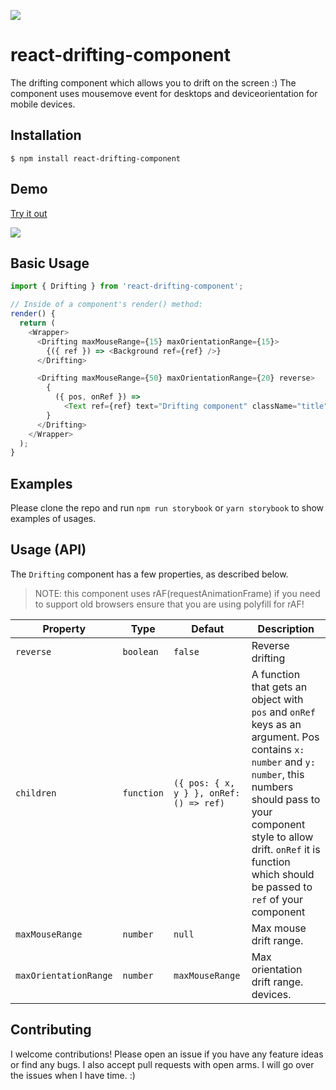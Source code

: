 [![](https://img.shields.io/npm/dm/react-drifting-component.svg?style=flat-square)](https://www.npmjs.com/package/react-drifting-component)

# react-drifting-component

The drifting component which allows you to drift on the screen :) The component uses mousemove event for desktops and deviceorientation for mobile devices.

## Installation

```
$ npm install react-drifting-component
```

## Demo

[Try it out](https://z4o4z.github.io/react-drifting-component/)

![](./demo/demo.gif)

## Basic Usage

```js
import { Drifting } from 'react-drifting-component';

// Inside of a component's render() method:
render() {
  return (
    <Wrapper>
      <Drifting maxMouseRange={15} maxOrientationRange={15}>
        {({ ref }) => <Background ref={ref} />}
      </Drifting>

      <Drifting maxMouseRange={50} maxOrientationRange={20} reverse>
        {
          ({ pos, onRef }) =>
            <Text ref={ref} text="Drifting component" className="title" />
        }
      </Drifting>
    </Wrapper>
  );
}
```

## Examples

Please clone the repo and run `npm run storybook` or `yarn storybook` to show examples of usages.

## Usage (API)

The `Drifting` component has a few properties, as described below.

> NOTE: this component uses rAF(requestAnimationFrame) if you need to support old browsers ensure that you are using polyfill for rAF!

| Property              | Type       | Defaut                                  | Description                                                                                                                                                                                                                                                    |
| --------------------- | ---------- | --------------------------------------- | -------------------------------------------------------------------------------------------------------------------------------------------------------------------------------------------------------------------------------------------------------------- |
| `reverse`             | `boolean`  | `false`                                 | Reverse drifting                                                                                                                                                                                                                                               |
| `children`            | `function` | `({ pos: { x, y } }, onRef: () => ref)` | A function that gets an object with `pos` and `onRef` keys as an argument. Pos contains `x: number` and `y: number`, this numbers should pass to your component style to allow drift. `onRef` it is function which should be passed to `ref` of your component |
| `maxMouseRange`       | `number`   | `null`                                  | Max mouse drift range.                                                                                                                                                                                                                                         |
| `maxOrientationRange` | `number`   | `maxMouseRange`                         | Max orientation drift range. devices.                                                                                                                                                                                                                          |

## Contributing

I welcome contributions! Please open an issue if you have any feature ideas
or find any bugs. I also accept pull requests with open arms. I will
go over the issues when I have time. :)
